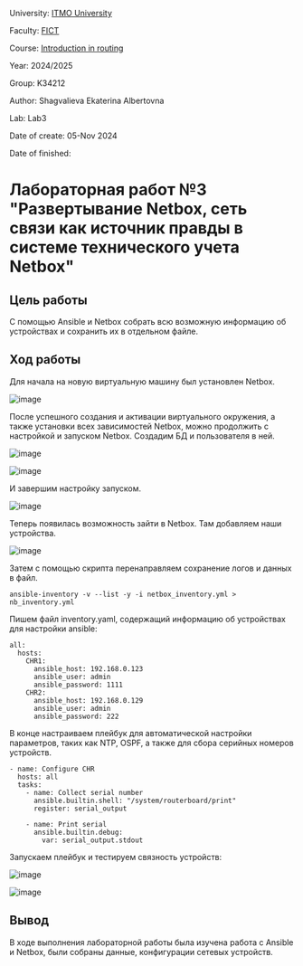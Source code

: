 University: [ITMO University](https://itmo.ru/ru/)

Faculty: [FICT](https://fict.itmo.ru)

Course: [Introduction in routing](https://github.com/itmo-ict-faculty/introduction-in-routing)

Year: 2024/2025

Group: K34212

Author: Shagvalieva Ekaterina Albertovna

Lab: Lab3

Date of create: 05-Nov 2024

Date of finished: 

# Лабораторная работ №3 "Развертывание Netbox, сеть связи как источник правды в системе технического учета Netbox"

## Цель работы

С помощью Ansible и Netbox собрать всю возможную информацию об устройствах и сохранить их в отдельном файле.

## Ход работы


Для начала на новую виртуальную машину был установлен Netbox.

![image](https://github.com/user-attachments/assets/a3edfaf2-fb4a-43b5-bc88-6527e35fdb76)

После успешного создания и активации виртуального окружения, а также установки всех зависимостей Netbox, можно продолжить с настройкой и запуском Netbox.
Создадим БД и пользователя в ней.

![image](https://github.com/user-attachments/assets/b545cae0-8361-465e-93e2-cf4f579dba9f)


![image](https://github.com/user-attachments/assets/184cc4b9-6463-4ce3-a2bc-ba4f0dce20b9)

И завершим настройку запуском.

![image](https://github.com/user-attachments/assets/16338a1d-3ab5-4da4-9622-3ccd68268712)

Теперь появилась возможность зайти в Netbox. Там добавляем наши устройства.

![image](https://github.com/user-attachments/assets/d6888e03-19c1-43ac-b4cb-5281a8b9ebd6)

Затем с помощью скрипта перенаправляем сохранение логов и данных в файл.

```
ansible-inventory -v --list -y -i netbox_inventory.yml > nb_inventory.yml
```

Пишем файл inventory.yaml, содержащий информацию об устройствах для настройки ansible:

```
all:
  hosts:
    CHR1:
      ansible_host: 192.168.0.123
      ansible_user: admin
      ansible_password: 1111
    CHR2:
      ansible_host: 192.168.0.129
      ansible_user: admin
      ansible_password: 222
```

В конце настраиваем плейбук для автоматической настройки параметров, таких как NTP, OSPF, а также для сбора серийных номеров устройств.

```
- name: Configure CHR
  hosts: all
  tasks:
    - name: Collect serial number
      ansible.builtin.shell: "/system/routerboard/print"
      register: serial_output

    - name: Print serial
      ansible.builtin.debug:
        var: serial_output.stdout
```

Запускаем плейбук и тестируем связность устройств:

![image](https://github.com/user-attachments/assets/803015ff-333b-437f-a320-c7c084e6dfdf)

![image](https://github.com/user-attachments/assets/e55b5716-9428-4024-ab18-0b15ef044904)

## Вывод

В ходе выполнения лабораторной работы была изучена работа с Ansible и Netbox, были собраны данные, конфигурации сетевых устройств.

